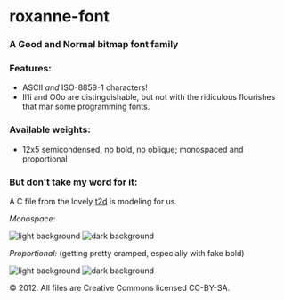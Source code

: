 roxanne-font
============

### A Good and Normal bitmap font family

### Features:

* ASCII *and* ISO-8859-1 characters!
* Il1i and O0o are distinguishable, but not with the ridiculous flourishes that mar some programming fonts.

### Available weights:

* 12x5 semicondensed, no bold, no oblique; monospaced and proportional

### But don't take my word for it:

A C file from the lovely [t2d](http://github.com/smschm/t2d) is modeling for us.

*Monospace:*

![light background](https://raw.github.com/smschm/roxanne-font/master/img/rox12semi-light.png)
![dark background](https://raw.github.com/smschm/roxanne-font/master/img/rox12semi-dark.png)

*Proportional:* (getting pretty cramped, especially with fake bold)

![light background](https://raw.github.com/smschm/roxanne-font/master/img/rox12prop-light.png)
![dark background](https://raw.github.com/smschm/roxanne-font/master/img/rox12prop-dark.png)


© 2012. All files are Creative Commons licensed CC-BY-SA.
